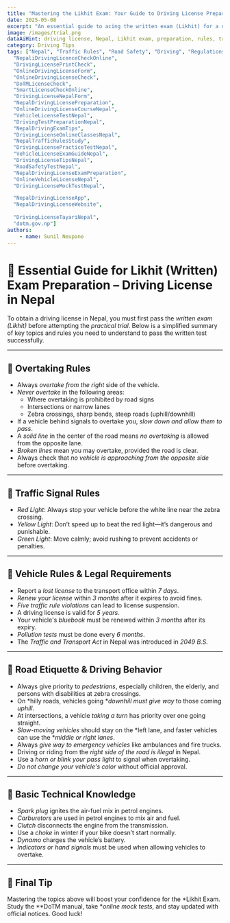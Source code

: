 ```yaml
---
title: "Mastering the Likhit Exam: Your Guide to Driving License Preparation in Nepal"
date: 2025-05-08
excerpt: "An essential guide to acing the written exam (Likhit) for a driving license in Nepal, covering rules, tips, and preparation strategies."
image: /images/trial.png
dataAiHint: driving license, Nepal, Likhit exam, preparation, rules, traffic signals, vehicle laws, driving test
category: Driving Tips
tags: ["Nepal", "Traffic Rules", "Road Safety", "Driving", "Regulations", "DrivingLicenseNepalOnlineForm",
  "NepaliDrivingLicenceCheckOnline",
  "DrivingLicensePrintCheck",
  "OnlineDrivingLicenseForm",
  "OnlineDrivingLicenseCheck",
  "DoTMLicenseCheck",
  "SmartLicenseCheckOnline",
  "DrivingLicenseNepalForm",
  "NepalDrivingLicensePreparation",
  "OnlineDrivingLicenseCourseNepal",
  "VehicleLicenseTestNepal",
  "DrivingTestPreparationNepal",
  "NepalDrivingExamTips",
  "DrivingLicenseOnlineClassesNepal",
  "NepalTrafficRulesStudy",
  "DrivingLicensePracticeTestNepal",
  "VehicleLicenseExamGuideNepal",
  "DrivingLicenseTipsNepal",
  "RoadSafetyTestNepal",
  "NepalDrivingLicenseExamPreparation",
  "OnlineVehicleLicenseNepal",
  "DrivingLicenseMockTestNepal",

  "NepalDrivingLicenseApp",
  "NepalDrivingLicenseWebsite",
  
  "DrivingLicenseTayariNepal",
  "dotm.gov.np"]
authors:
    - name: Sunil Neupane
---
```

# 📘 Essential Guide for Likhit (Written) Exam Preparation – Driving License in Nepal

To obtain a driving license in Nepal, you must first pass the *written exam (Likhit)* before attempting the *practical trial*. Below is a simplified summary of key topics and rules you need to understand to pass the written test successfully.

---

## 🚗 Overtaking Rules

- Always *overtake from the right* side of the vehicle.
- *Never overtake* in the following areas:
  - Where overtaking is prohibited by road signs
  - Intersections or narrow lanes
  - Zebra crossings, sharp bends, steep roads (uphill/downhill)
- If a vehicle behind signals to overtake you, *slow down and allow them to pass*.
- A *solid line* in the center of the road means *no overtaking* is allowed from the opposite lane.
- *Broken lines* mean you may overtake, provided the road is clear.
- Always check that *no vehicle is approaching from the opposite side* before overtaking.

---

## 🚦 Traffic Signal Rules

- *Red Light*: Always stop your vehicle before the white line near the zebra crossing.
- *Yellow Light*: Don’t speed up to beat the red light—it’s dangerous and punishable.
- *Green Light*: Move calmly; avoid rushing to prevent accidents or penalties.

---

## 📄 Vehicle Rules & Legal Requirements

- Report a *lost license* to the transport office within *7 days*.
- *Renew your license* within *3 months* after it expires to avoid fines.
- *Five traffic rule violations* can lead to license suspension.
- A driving license is valid for *5 years*.
- Your vehicle's *bluebook* must be renewed within *3 months* after its expiry.
- *Pollution tests* must be done every *6 months*.
- The *Traffic and Transport Act* in Nepal was introduced in *2049 B.S.*

---

## 🚶 Road Etiquette & Driving Behavior

- Always give priority to *pedestrians*, especially children, the elderly, and persons with disabilities at zebra crossings.
- On *hilly roads, vehicles going **downhill must give way* to those coming *uphill*.
- At intersections, a vehicle *taking a turn* has priority over one going straight.
- *Slow-moving vehicles* should stay on the *left lane, and faster vehicles can use the **middle or right lanes*.
- Always *give way to emergency vehicles* like ambulances and fire trucks.
- Driving or riding from the *right side of the road is illegal* in Nepal.
- Use a *horn or blink your pass light* to signal when overtaking.
- *Do not change your vehicle's color* without official approval.

---

## 🔧 Basic Technical Knowledge

- *Spark plug* ignites the air-fuel mix in petrol engines.
- *Carburetors* are used in petrol engines to mix air and fuel.
- *Clutch* disconnects the engine from the transmission.
- Use a *choke* in winter if your bike doesn’t start normally.
- *Dynamo* charges the vehicle’s battery.
- *Indicators or hand signals* must be used when allowing vehicles to overtake.

---

## 📝 Final Tip

Mastering the topics above will boost your confidence for the *Likhit Exam. Study the **DoTM manual, take **online mock tests*, and stay updated with official notices. Good luck!